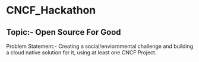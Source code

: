 # CNCF_Hackathon

## Topic:- Open Source For Good

Problem Statement:- Creating a social/enviornmental challenge and building a cloud native solution for it, using at least one CNCF Project.
